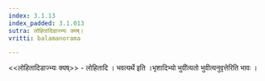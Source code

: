 ```yaml
---
index: 3.1.13
index_padded: 3.1.013
sutra: लोहितादिडाज्भ्यः क्यष्।
vritti: balamanorama

---
```

<<लोहितादिडाज्भ्यः क्यष्>> - लोहितादि । भवत्यर्थे इति ।भृशादिभ्यो भुवी॑त्यतो भुवीत्यनुवृत्तेरिति भावः । 